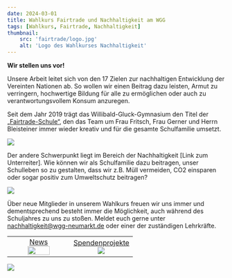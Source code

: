 ```yaml
---
date: 2024-03-01
title: Wahlkurs Fairtrade und Nachhaltigkeit am WGG
tags: [Wahlkurs, Fairtrade, Nachhaltigkeit]
thumbnail:
    src: 'fairtrade/logo.jpg'
    alt: 'Logo des Wahlkurses Nachhaltigkeit'
---
```


**Wir stellen uns vor!**

Unsere Arbeit leitet sich von den 17 Zielen zur nachhaltigen Entwicklung der Vereinten Nationen ab. So wollen wir einen Beitrag dazu leisten, Armut zu verringern, hochwertige Bildung für alle zu ermöglichen oder auch zu verantwortungsvollem Konsum anzuregen.

Seit dem Jahr 2019 trägt das Willibald-Gluck-Gymnasium den Titel der <a href = "/fairtrade/fairtradewgg">„Fairtrade-Schule“</a>, den das Team um Frau Fritsch, Frau Gerner und Herrn Bleisteiner immer wieder kreativ und für die gesamte Schulfamilie umsetzt.

<a href = "/fairtrade/fairtradewgg"><img src="images/fairtrade/pointflohmarkt.jpg"></a>

Der andere Schwerpunkt liegt im Bereich der Nachhaltigkeit [Link zum Unterreiter]. Wie können wir als Schulfamilie dazu beitragen, unser Schulleben so zu gestalten, dass wir z.B. Müll vermeiden, CO2 einsparen oder sogar positiv zum Umweltschutz beitragen?

<a href = "/fairtrade/nachhaltigkeit"><img src="images/fairtrade/17ziele.jpg"></a>

Über neue Mitglieder in unserem Wahlkurs freuen wir uns immer und dementsprechend besteht immer die Möglichkeit, auch während des Schuljahres zu uns zu stoßen. Meldet euch gerne unter <a  href = "mailto:nachhaltigkeit@wgg-neumarkt.de">nachhaltigkeit@wgg-neumarkt.de</a> oder einer der zuständigen Lehrkräfte.



<table style="width:100%; text-align:center">
<tr>
<td style = "width:50%">
<a href ="/fairtrade/news">News</a><br>
<a href ="/fairtrade/news"><img src = "/images/fairtrade/news.jpg" style="width:63%"></img></a></td>
<td style = "width:50%">
<a href ="/fairtrade/spenden">Spendenprojekte</a><br>
<a href ="/fairtrade/spenden"><img src = "/images/fairtrade/spenden.jpg"></img></a></td>
</tr>
</table>

<img src="images/fairtrade/logo.jpg">